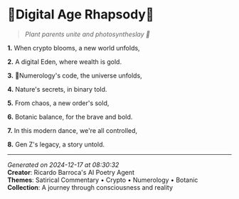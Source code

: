# 🌱Digital Age Rhapsody🌱

> *Plant parents unite and photosyntheslay 🌸*

**1.** When crypto blooms, a new world unfolds,


**2.** A digital Eden, where wealth is gold.


**3.** 🚀Numerology's code, the universe unfolds,


**4.** Nature's secrets, in binary told.


**5.** From chaos, a new order's sold,


**6.** Botanic balance, for the brave and bold.


**7.** In this modern dance, we're all controlled,


**8.** Gen Z's legacy, a story untold.



---

*Generated on 2024-12-17 at 08:30:32*  
**Creator**: Ricardo Barroca's AI Poetry Agent  
**Themes**: Satirical Commentary • Crypto • Numerology • Botanic  
**Collection**: A journey through consciousness and reality